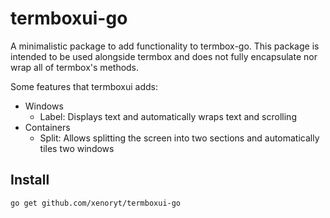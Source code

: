 # termboxui-go
A minimalistic package to add functionality to termbox-go.
This package is intended to be used alongside termbox and does not fully 
encapsulate nor wrap all of termbox's methods.

Some features that termboxui adds:
- Windows 
	- Label: Displays text and automatically wraps text and scrolling
- Containers 
	- Split: Allows splitting the screen into two sections and automatically
	tiles two windows

## Install
	go get github.com/xenoryt/termboxui-go

